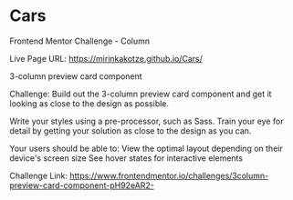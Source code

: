 # Cars
Frontend Mentor Challenge - Column

Live Page URL: https://mirinkakotze.github.io/Cars/

3-column preview card component

Challenge: 
Build out the 3-column preview card component and get it looking as close to the design as possible.

Write your styles using a pre-processor, such as Sass.
Train your eye for detail by getting your solution as close to the design as you can.

Your users should be able to:
  View the optimal layout depending on their device's screen size
  See hover states for interactive elements

Challenge Link: https://www.frontendmentor.io/challenges/3column-preview-card-component-pH92eAR2-
